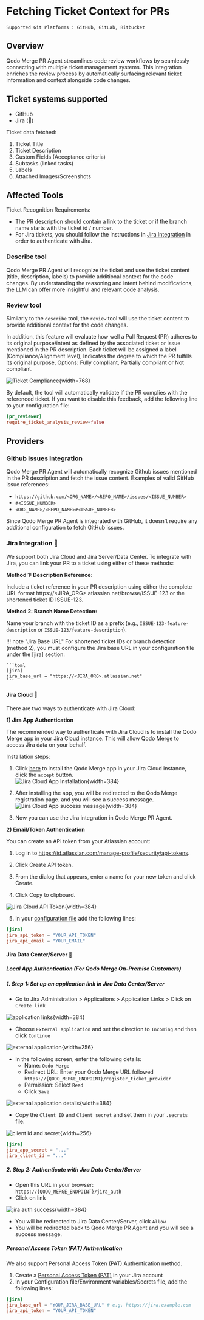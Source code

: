 # Fetching Ticket Context for PRs
`Supported Git Platforms : GitHub, GitLab, Bitbucket`

## Overview
Qodo Merge PR Agent streamlines code review workflows by seamlessly connecting with multiple ticket management systems.
This integration enriches the review process by automatically surfacing relevant ticket information and context alongside code changes.

## Ticket systems supported
- GitHub
- Jira (💎)

Ticket data fetched:

1. Ticket Title
2. Ticket Description
3. Custom Fields (Acceptance criteria)
4. Subtasks (linked tasks)
5. Labels
6. Attached Images/Screenshots

## Affected Tools

Ticket Recognition Requirements:

- The PR description should contain a link to the ticket or if the branch name starts with the ticket id / number.
- For Jira tickets, you should follow the instructions in [Jira Integration](https://qodo-merge-docs.qodo.ai/core-abilities/fetching_ticket_context/#jira-integration) in order to authenticate with Jira.

### Describe tool
Qodo Merge PR Agent will recognize the ticket and use the ticket content (title, description, labels) to provide additional context for the code changes.
By understanding the reasoning and intent behind modifications, the LLM can offer more insightful and relevant code analysis.

### Review tool
Similarly to the `describe` tool, the `review` tool will use the ticket content to provide additional context for the code changes.

In addition, this feature will evaluate how well a Pull Request (PR) adheres to its original purpose/intent as defined by the associated ticket or issue mentioned in the PR description.
Each ticket will be assigned a label (Compliance/Alignment level), Indicates the degree to which the PR fulfills its original purpose, Options: Fully compliant, Partially compliant or Not compliant.


![Ticket Compliance](https://www.qodo.ai/images/pr_agent/ticket_compliance_review.png){width=768}

By default, the tool will automatically validate if the PR complies with the referenced ticket.
If you want to disable this feedback, add the following line to your configuration file:

```toml
[pr_reviewer]
require_ticket_analysis_review=false
```

## Providers

### Github Issues Integration

Qodo Merge PR Agent will automatically recognize Github issues mentioned in the PR description and fetch the issue content.
Examples of valid GitHub issue references:

- `https://github.com/<ORG_NAME>/<REPO_NAME>/issues/<ISSUE_NUMBER>`
- `#<ISSUE_NUMBER>`
- `<ORG_NAME>/<REPO_NAME>#<ISSUE_NUMBER>`

Since Qodo Merge PR Agent is integrated with GitHub, it doesn't require any additional configuration to fetch GitHub issues.

### Jira Integration 💎

We support both Jira Cloud and Jira Server/Data Center.
To integrate with Jira, you can link your PR to a ticket using either of these methods:

**Method 1: Description Reference:**

Include a ticket reference in your PR description using either the complete URL format https://<JIRA_ORG>.atlassian.net/browse/ISSUE-123 or the shortened ticket ID ISSUE-123.

**Method 2: Branch Name Detection:**

Name your branch with the ticket ID as a prefix (e.g., `ISSUE-123-feature-description` or `ISSUE-123/feature-description`).

!!! note "Jira Base URL"
    For shortened ticket IDs or branch detection (method 2), you must configure the Jira base URL in your configuration file under the [jira] section:

    ```toml
    [jira]
    jira_base_url = "https://<JIRA_ORG>.atlassian.net"
    ```

#### Jira Cloud 💎
There are two ways to authenticate with Jira Cloud:

**1) Jira App Authentication**

The recommended way to authenticate with Jira Cloud is to install the Qodo Merge app in your Jira Cloud instance. This will allow Qodo Merge to access Jira data on your behalf.

Installation steps:

1. Click [here](https://auth.atlassian.com/authorize?audience=api.atlassian.com&client_id=8krKmA4gMD8mM8z24aRCgPCSepZNP1xf&scope=read%3Ajira-work%20offline_access&redirect_uri=https%3A%2F%2Fregister.jira.pr-agent.codium.ai&state=qodomerge&response_type=code&prompt=consent) to install the Qodo Merge app in your Jira Cloud instance, click the `accept` button.<br>
![Jira Cloud App Installation](https://www.qodo.ai/images/pr_agent/jira_app_installation1.png){width=384}

2. After installing the app, you will be redirected to the Qodo Merge registration page. and you will see a success message.<br>
![Jira Cloud App success message](https://www.qodo.ai/images/pr_agent/jira_app_success.png){width=384}

3. Now you can use the Jira integration in Qodo Merge PR Agent.

**2) Email/Token Authentication**

You can create an API token from your Atlassian account:

1. Log in to https://id.atlassian.com/manage-profile/security/api-tokens.

2. Click Create API token.

3. From the dialog that appears, enter a name for your new token and click Create.

4. Click Copy to clipboard.

![Jira Cloud API Token](https://images.ctfassets.net/zsv3d0ugroxu/1RYvh9lqgeZjjNe5S3Hbfb/155e846a1cb38f30bf17512b6dfd2229/screenshot_NewAPIToken){width=384}

5. In your [configuration file](https://qodo-merge-docs.qodo.ai/usage-guide/configuration_options/) add the following lines:

```toml
[jira]
jira_api_token = "YOUR_API_TOKEN"
jira_api_email = "YOUR_EMAIL"
```


#### Jira Data Center/Server 💎

##### Local App Authentication (For Qodo Merge On-Premise Customers)

##### 1. Step 1: Set up an application link in Jira Data Center/Server
* Go to Jira Administration > Applications > Application Links > Click on `Create link`

![application links](https://www.qodo.ai/images/pr_agent/jira_app_links.png){width=384}
* Choose `External application` and set the direction to `Incoming` and then click `Continue`

![external application](https://www.qodo.ai/images/pr_agent/jira_create_link.png){width=256}
* In the following screen, enter the following details:
    * Name: `Qodo Merge`
    * Redirect URL: Enter your Qodo Merge URL followed  `https://{QODO_MERGE_ENDPOINT}/register_ticket_provider`
    * Permission: Select `Read`
    * Click `Save`

![external application details](https://www.qodo.ai/images/pr_agent/jira_fill_app_link.png){width=384}
* Copy the `Client ID` and `Client secret` and set them in your `.secrets` file:

![client id and secret](https://www.qodo.ai/images/pr_agent/jira_app_credentionals.png){width=256}
```toml
[jira]
jira_app_secret = "..."
jira_client_id = "..."
```

##### 2. Step 2: Authenticate with Jira Data Center/Server
* Open this URL in your browser: `https://{QODO_MERGE_ENDPOINT}/jira_auth`
* Click on link

![jira auth success](https://www.qodo.ai/images/pr_agent/jira_auth_page.png){width=384}

* You will be redirected to Jira Data Center/Server, click `Allow`
* You will be redirected back to Qodo Merge PR Agent and you will see a success message.


##### Personal Access Token (PAT) Authentication
We also support Personal Access Token (PAT) Authentication method.

1. Create a [Personal Access Token (PAT)](https://confluence.atlassian.com/enterprise/using-personal-access-tokens-1026032365.html) in your Jira account
2. In your Configuration file/Environment variables/Secrets file, add the following lines:

```toml
[jira]
jira_base_url = "YOUR_JIRA_BASE_URL" # e.g. https://jira.example.com
jira_api_token = "YOUR_API_TOKEN"
```

